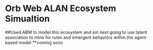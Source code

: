 # Orb Web ALAN Ecosystem Simualtion
##Used ABM to model this ecosystem and am next going to use latent association to mine for rules and emergent behaviors within the agent-based model
**coming soon
